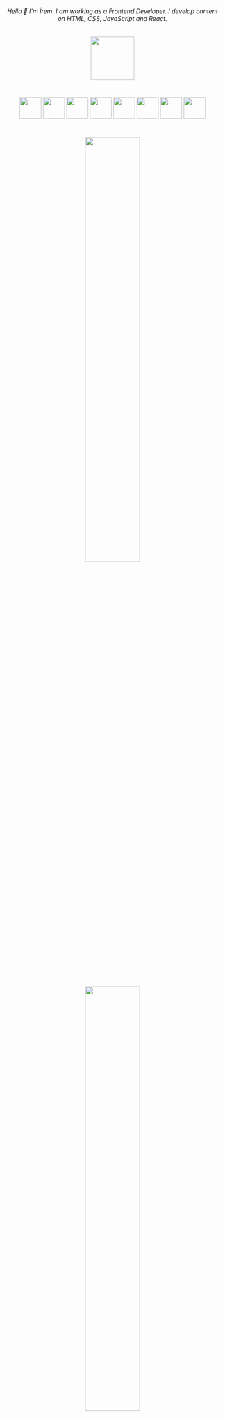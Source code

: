 #

<h6 align="center" >
   Hello 👋 I'm İrem. 
   I am working as a Frontend Developer. I develop content on HTML, CSS, JavaScript and React.
   </h6>
<p align="center">
<img  src="https://user-images.githubusercontent.com/39015459/153072231-175f74cf-1a6e-4355-a12a-7bd158f8972c.gif"  height="100" />  

</p>

# 

<p align="center">

<img  src="https://user-images.githubusercontent.com/39015459/153067124-8517f024-b7a6-40fe-8c55-ccdfddd264d6.svg"  height="50" />  
<img  src="https://user-images.githubusercontent.com/39015459/153067131-3c4c50c9-b801-4ea6-9dfa-cfb108c67d62.svg"  height="50" />   
<img  src="https://user-images.githubusercontent.com/39015459/153067172-d0ffba0c-722e-4e15-a758-87dadf91128b.svg" height="50" />  
<img  src="https://user-images.githubusercontent.com/39015459/153067154-301e57ff-a5d9-415c-abb6-6c56505d206d.svg" height="50" />  
<img  src="https://user-images.githubusercontent.com/39015459/153067097-cafffcaa-0664-46e5-8670-ca6fd0b52cad.svg"  height="50" />  
<img  src="https://user-images.githubusercontent.com/39015459/153067113-6c8097b7-6405-443b-a850-75c01aee90dc.png"  height="50" /> 
<img  src="https://user-images.githubusercontent.com/39015459/153062063-55a7837a-8bc9-4228-bac1-1e2a40aac67f.svg"  height="50" />  
<img  src="https://user-images.githubusercontent.com/39015459/153068334-a0898c2d-6bab-4cdb-980b-93a276df0107.png"  height="50" />  

</p>



#
#

<p align="center">
  <img height="50%" width="auto" src ="https://github-readme-stats.vercel.app/api/top-langs/?username=iremsayar&layout=compact&hide_border=true&theme=darcula&bg_color=00000000&langs_count=6">
    <img height="50%" width="auto" src ="https://github-readme-stats.vercel.app/api?username=iremsayar&show_icons=true&count_private=true&theme=darcula&hide_border=true&hide=issues,contribs&bg_color=00000000">
</p>

# 
<h3 align="center" >
   you can contact me 👇🏻
</h3>
<p align="center" >
<a href="https://www.linkedin.com/in/iremssayar/" target="_blank">
  <img align="center" width="45px" src="https://user-images.githubusercontent.com/39015459/153065985-a7dc6b92-6382-4079-a112-4de81bd8265c.svg" />
</a>

<a href="mailto:iremssayar@gmail.com" >
  <img align="center" width="50px" src="https://user-images.githubusercontent.com/39015459/153065928-7c3a42e4-fffe-4596-af1e-e52b87acc770.svg" />
</a>
</p>

